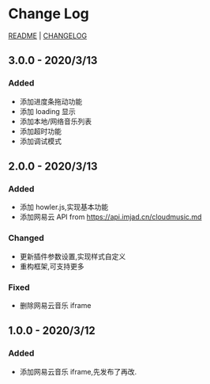 # Change Log

[README](./README.md) | [CHANGELOG](./CHANGELOG.md)

## 3.0.0 - 2020/3/13

### Added

- 添加进度条拖动功能
- 添加 loading 显示
- 添加本地/网络音乐列表
- 添加超时功能
- 添加调试模式

## 2.0.0 - 2020/3/13

### Added

- 添加 howler.js,实现基本功能
- 添加网易云 API from https://api.imjad.cn/cloudmusic.md

### Changed

- 更新插件参数设置,实现样式自定义
- 重构框架,可支持更多

### Fixed

- 删除网易云音乐 iframe

## 1.0.0 - 2020/3/12

### Added

- 添加网易云音乐 iframe,先发布了再改.
